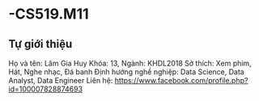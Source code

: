 # -CS519.M11
## Tự giới thiệu
Họ và tên: Lâm Gia Huy
Khóa: 13, Ngành: KHDL2018
Sở thích: Xem phim, Hát, Nghe nhạc, Đá banh
Định hướng nghề nghiệp: Data Science, Data Analyst, Data Engineer
Liên hệ: https://www.facebook.com/profile.php?id=100007828874693
